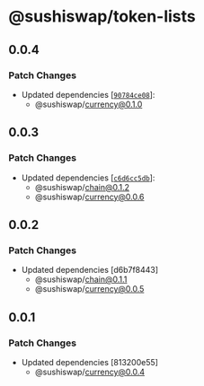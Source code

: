 # @sushiswap/token-lists

## 0.0.4

### Patch Changes

- Updated dependencies [[`90784ce08`](https://github.com/sushiswap/sushiswap/commit/90784ce0876741b8f7f41552e181677d0746884b)]:
  - @sushiswap/currency@0.1.0

## 0.0.3

### Patch Changes

- Updated dependencies [[`c6d6cc5db`](https://github.com/sushiswap/sushiswap/commit/c6d6cc5db4cc614f3931ee3a325547967c86c51a)]:
  - @sushiswap/chain@0.1.2
  - @sushiswap/currency@0.0.6

## 0.0.2

### Patch Changes

- Updated dependencies [d6b7f8443]
  - @sushiswap/chain@0.1.1
  - @sushiswap/currency@0.0.5

## 0.0.1

### Patch Changes

- Updated dependencies [813200e55]
  - @sushiswap/currency@0.0.4
